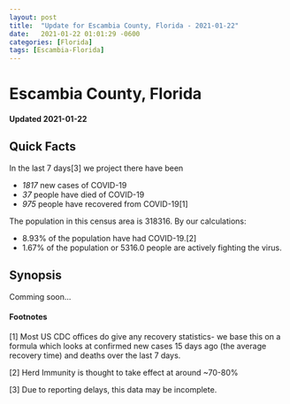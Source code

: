 ```yaml
---
layout: post
title:  "Update for Escambia County, Florida - 2021-01-22"
date:   2021-01-22 01:01:29 -0600
categories: [Florida]
tags: [Escambia-Florida]
---
```


# Escambia County, Florida
#### Updated 2021-01-22

## Quick Facts

In the last 7 days[3] we project there have been
- *1817* new cases of COVID-19
- *37* people have died of COVID-19
- *975* people have recovered from COVID-19[1]

The population in this census area is 318316. By our calculations:
- 8.93% of the population have had COVID-19.[2]
- 1.67% of the population or 5316.0 people are actively fighting the virus.

## Synopsis

Comming soon...


#### Footnotes

[1] Most US CDC offices do give any recovery statistics- we base this on a formula which looks at confirmed new cases
15 days ago (the average recovery time) and deaths over the last 7 days.

[2] Herd Immunity is thought to take effect at around ~70-80%

[3] Due to reporting delays, this data may be incomplete.
 
    